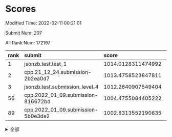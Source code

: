 # Scores

Modified Time: 2022-02-11 00:21:01

Submit Num: 207

All Rank Num: 172197

| rank |               submit               |       score        |       sigma        | pk_num |
| :--- | :--------------------------------- | :----------------- | :----------------- | :----- |
| 1    | jsonzb.test.test_1                 | 1014.0128311474992 | 0.8317520213001994 | 3331   |
| 2    | cpp.21_12_24.submission-2b2ea0d7   | 1013.4758523847811 | 0.8049102405129704 | 3330   |
| 3    | jsonzb.test.submission_level_4     | 1012.2640907549404 | 0.7606824897590215 | 3332   |
| 56   | cpp.2022_01_09.submission-816672bd | 1004.4755084405222 | 0.7226508327477875 | 3324   |
| 89   | cpp.2022_01_09.submission-5b0e3de2 | 1002.8313552190635 | 0.7126930312022409 | 3328   |


<details>
<summary>全部</summary>

| rank |                 submit                 |       score        |       sigma        | pk_num |
| :--- | :------------------------------------- | :----------------- | :----------------- | :----- |
| 1    | jsonzb.test.test_1                     | 1014.0128311474992 | 0.8317520213001994 | 3331   |
| 2    | cpp.21_12_24.submission-2b2ea0d7       | 1013.4758523847811 | 0.8049102405129704 | 3330   |
| 3    | jsonzb.test.submission_level_4         | 1012.2640907549404 | 0.7606824897590215 | 3332   |
| 4    | gobigger.level_3.submission_level_3_42 | 1011.5035704556636 | 0.7581653102795811 | 3326   |
| 5    | gobigger.level_3.submission_level_3_45 | 1011.0360666065808 | 0.7566220912760717 | 3328   |
| 6    | gobigger.level_3.submission_level_3_10 | 1010.9404642404629 | 0.7875897675864556 | 3331   |
| 7    | gobigger.level_3.submission_level_3_9  | 1010.9185702623845 | 0.7520151036615347 | 3331   |
| 8    | gobigger.level_3.submission_level_3_12 | 1010.8544358408597 | 0.7713188028344194 | 3325   |
| 9    | gobigger.level_3.submission_level_3_1  | 1010.7943830318206 | 0.7715593256992709 | 3329   |
| 10   | gobigger.level_3.submission_level_3_41 | 1010.7889070452999 | 0.7573059339489345 | 3331   |
| 11   | gobigger.level_3.submission_level_3_6  | 1010.7845728139255 | 0.7647341933305484 | 3329   |
| 12   | gobigger.level_3.submission_level_3_36 | 1010.7255221529674 | 0.7689660883999477 | 3331   |
| 13   | gobigger.level_3.submission_level_3_43 | 1010.7011227428386 | 0.7766822925813095 | 3325   |
| 14   | gobigger.level_3.submission_level_3_20 | 1010.6569553825753 | 0.7651828362442012 | 3327   |
| 15   | gobigger.level_3.submission_level_3_7  | 1010.6083543878394 | 0.7799220385141069 | 3325   |
| 16   | gobigger.level_3.submission_level_3_31 | 1010.6062410871945 | 0.7629207216210784 | 3332   |
| 17   | gobigger.level_3.submission_level_3_4  | 1010.5811516535827 | 0.7644692274082715 | 3326   |
| 18   | gobigger.level_3.submission_level_3_23 | 1010.5614572681859 | 0.764269811411155  | 3329   |
| 19   | gobigger.level_3.submission_level_3_28 | 1010.5534856363663 | 0.7826588459562962 | 3328   |
| 20   | gobigger.level_3.submission_level_3_8  | 1010.3768471683235 | 0.7494732146825444 | 3323   |
| 21   | gobigger.level_3.submission_level_3_13 | 1010.3634328131028 | 0.7800187426847949 | 3328   |
| 22   | gobigger.level_3.submission_level_3_46 | 1010.2730692625977 | 0.7644274532871668 | 3325   |
| 23   | gobigger.level_3.submission_level_3_11 | 1010.2580055848124 | 0.7698383889789945 | 3325   |
| 24   | gobigger.level_3.submission_level_3_29 | 1010.2482317867382 | 0.7808594911976275 | 3333   |
| 25   | gobigger.level_3.submission_level_3_22 | 1010.2115959876469 | 0.7715104654427298 | 3328   |
| 26   | gobigger.level_3.submission_level_3_34 | 1010.1896332629324 | 0.7637399168536878 | 3326   |
| 27   | gobigger.level_3.submission_level_3_49 | 1009.9846250069725 | 0.7589057089846085 | 3326   |
| 28   | gobigger.level_3.submission_level_3_2  | 1009.9707186194079 | 0.7324536714091178 | 3330   |
| 29   | gobigger.level_3.submission_level_3_26 | 1009.9561989910435 | 0.7543421328392167 | 3333   |
| 30   | gobigger.level_3.submission_level_3_27 | 1009.8993912549053 | 0.7527454415712458 | 3326   |
| 31   | gobigger.level_3.submission_level_3_48 | 1009.7873549071596 | 0.7677707339364813 | 3322   |
| 32   | gobigger.level_3.submission_level_3_40 | 1009.7861472534386 | 0.7471267312500679 | 3326   |
| 33   | gobigger.level_3.submission_level_3_39 | 1009.7284355664243 | 0.7397456764291521 | 3326   |
| 34   | gobigger.level_3.submission_level_3_5  | 1009.6855989406137 | 0.7481290526723097 | 3326   |
| 35   | gobigger.level_3.submission_level_3_21 | 1009.6442444826915 | 0.7542483461808178 | 3325   |
| 36   | gobigger.level_3.submission_level_3_16 | 1009.6110002961979 | 0.7485271843918861 | 3327   |
| 37   | gobigger.level_3.submission_level_3_0  | 1009.5199606930569 | 0.7726892114622796 | 3322   |
| 38   | gobigger.level_3.submission_level_3_38 | 1009.4402767609919 | 0.7645015966471534 | 3327   |
| 39   | gobigger.level_3.submission_level_3_14 | 1009.299873150474  | 0.7388401283442302 | 3324   |
| 40   | gobigger.level_3.submission_level_3_44 | 1009.2609452866184 | 0.7439591738831984 | 3327   |
| 41   | gobigger.level_3.submission_level_3_30 | 1009.1679352380133 | 0.7446069199475843 | 3324   |
| 42   | gobigger.level_3.submission_level_3_3  | 1009.0470520375865 | 0.7542938405557754 | 3327   |
| 43   | gobigger.level_3.submission_level_3_47 | 1009.0379771509128 | 0.7578528290730535 | 3328   |
| 44   | gobigger.level_3.submission_level_3_24 | 1009.0206884955172 | 0.7350061630206396 | 3330   |
| 45   | gobigger.level_3.submission_level_3_19 | 1008.9277790837165 | 0.7482614631166038 | 3329   |
| 46   | gobigger.level_3.submission_level_3_15 | 1008.922075270045  | 0.7529202571503574 | 3330   |
| 47   | gobigger.level_3.submission_level_3_25 | 1008.917155272376  | 0.7285560805871049 | 3323   |
| 48   | gobigger.level_3.submission_level_3_35 | 1008.6786005375766 | 0.7508263608888757 | 3322   |
| 49   | gobigger.level_3.submission_level_3_18 | 1008.6170222660296 | 0.7698929326887617 | 3328   |
| 50   | gobigger.level_3.submission_level_3_32 | 1008.592446753109  | 0.7453833937758162 | 3325   |
| 51   | gobigger.level_3.submission_level_3_37 | 1008.5528285751788 | 0.7583405659567506 | 3327   |
| 52   | gobigger.level_3.submission_level_3_33 | 1008.4429744151945 | 0.7449854039034913 | 3321   |
| 53   | gobigger.level_3.submission_level_3_17 | 1007.8843977091019 | 0.735927444226923  | 3327   |
| 54   | gobigger.level_1.submission_level_1_15 | 1004.7304699270604 | 0.7170059856602511 | 3326   |
| 55   | gobigger.level_1.submission_level_1_33 | 1004.6282012430487 | 0.7189332134716993 | 3327   |
| 56   | cpp.2022_01_09.submission-816672bd     | 1004.4755084405222 | 0.7226508327477875 | 3324   |
| 57   | gobigger.level_1.submission_level_1_29 | 1004.2769512808461 | 0.725537365400069  | 3324   |
| 58   | gobigger.level_1.submission_level_1_34 | 1004.2439711735256 | 0.7292298412629656 | 3323   |
| 59   | gobigger.level_1.submission_level_1_17 | 1004.2146460753665 | 0.7165159771069046 | 3329   |
| 60   | gobigger.level_1.submission_level_1_0  | 1004.0158139673994 | 0.7268535959884573 | 3329   |
| 61   | gobigger.level_1.submission_level_1_20 | 1003.9990608742963 | 0.7115006891640326 | 3333   |
| 62   | gobigger.level_1.submission_level_1_21 | 1003.9768861836027 | 0.7311979381941203 | 3330   |
| 63   | gobigger.level_1.submission_level_1_45 | 1003.9376663241898 | 0.7177236488528225 | 3328   |
| 64   | gobigger.level_1.submission_level_1_31 | 1003.9360560755964 | 0.7249192083780608 | 3329   |
| 65   | gobigger.level_1.submission_level_1_30 | 1003.9063356089541 | 0.7182620836006077 | 3326   |
| 66   | gobigger.level_1.submission_level_1_10 | 1003.8277537579893 | 0.7331152827738617 | 3327   |
| 67   | gobigger.level_1.submission_level_1_40 | 1003.8233279488247 | 0.7135291642902835 | 3326   |
| 68   | gobigger.level_1.submission_level_1_28 | 1003.7770063729358 | 0.7298468519859118 | 3323   |
| 69   | gobigger.level_1.submission_level_1_32 | 1003.7580720891174 | 0.7186760434846537 | 3327   |
| 70   | gobigger.level_1.submission_level_1_27 | 1003.7308404261499 | 0.7193965186510412 | 3330   |
| 71   | gobigger.level_1.submission_level_1_39 | 1003.7204242521493 | 0.7171844702146994 | 3330   |
| 72   | gobigger.level_1.submission_level_1_9  | 1003.6598720315541 | 0.7115986717068962 | 3325   |
| 73   | gobigger.level_1.submission_level_1_22 | 1003.6498314310645 | 0.7251052833566515 | 3323   |
| 74   | gobigger.level_1.submission_level_1_16 | 1003.5807319625114 | 0.7168841435222423 | 3328   |
| 75   | gobigger.level_1.submission_level_1_1  | 1003.4899846932556 | 0.7189431255952141 | 3328   |
| 76   | gobigger.level_1.submission_level_1_37 | 1003.4430489788183 | 0.7190277102940551 | 3326   |
| 77   | gobigger.level_1.submission_level_1_4  | 1003.3973513019603 | 0.7241058375877586 | 3325   |
| 78   | gobigger.level_1.submission_level_1_6  | 1003.3855065665931 | 0.7157636885354342 | 3325   |
| 79   | gobigger.level_1.submission_level_1_47 | 1003.3843985896311 | 0.7057562121157904 | 3325   |
| 80   | gobigger.level_1.submission_level_1_11 | 1003.3223922225675 | 0.7113388617860629 | 3330   |
| 81   | gobigger.level_1.submission_level_1_14 | 1003.2917839117132 | 0.7012340219806545 | 3328   |
| 82   | gobigger.level_1.submission_level_1_19 | 1003.2589365121967 | 0.7093390724975259 | 3326   |
| 83   | gobigger.level_1.submission_level_1_23 | 1003.0968436443904 | 0.7124903339590951 | 3327   |
| 84   | gobigger.level_1.submission_level_1_48 | 1003.0338030020717 | 0.7151797561502293 | 3332   |
| 85   | gobigger.level_1.submission_level_1_35 | 1002.9969891490078 | 0.7178218135818087 | 3326   |
| 86   | gobigger.level_1.submission_level_1_3  | 1002.941341698703  | 0.7108731623962109 | 3326   |
| 87   | gobigger.level_1.submission_level_1_44 | 1002.9011665087105 | 0.7081182156482119 | 3330   |
| 88   | gobigger.level_1.submission_level_1_12 | 1002.8443705962185 | 0.7098789862955361 | 3325   |
| 89   | cpp.2022_01_09.submission-5b0e3de2     | 1002.8313552190635 | 0.7126930312022409 | 3328   |
| 90   | gobigger.level_1.submission_level_1_7  | 1002.8162038030671 | 0.7021939397906368 | 3327   |
| 91   | gobigger.level_1.submission_level_1_13 | 1002.7900178574938 | 0.7150766060789626 | 3327   |
| 92   | gobigger.level_1.submission_level_1_8  | 1002.778067536044  | 0.7310290659279918 | 3332   |
| 93   | gobigger.level_1.submission_level_1_49 | 1002.7702357619587 | 0.7212851132932608 | 3329   |
| 94   | gobigger.level_1.submission_level_1_18 | 1002.6932171149533 | 0.7203803393669892 | 3326   |
| 95   | gobigger.level_1.submission_level_1_46 | 1002.685655988625  | 0.6991355477270529 | 3326   |
| 96   | gobigger.level_1.submission_level_1_2  | 1002.6784007619128 | 0.7155964033466815 | 3325   |
| 97   | gobigger.level_1.submission_level_1_41 | 1002.677481025208  | 0.7066875848492513 | 3326   |
| 98   | gobigger.level_1.submission_level_1_26 | 1002.5246905812159 | 0.7099811326491727 | 3327   |
| 99   | gobigger.level_1.submission_level_1_5  | 1002.4182741974065 | 0.7096511625978513 | 3326   |
| 100  | gobigger.level_1.submission_level_1_25 | 1002.4146049948264 | 0.7223958529294037 | 3328   |
| 101  | gobigger.level_1.submission_level_1_24 | 1002.2924223308597 | 0.7164276421961131 | 3331   |
| 102  | gobigger.level_1.submission_level_1_43 | 1002.0191621606086 | 0.7127741939366402 | 3325   |
| 103  | gobigger.level_1.submission_level_1_36 | 1001.9862386502466 | 0.7131980737143166 | 3324   |
| 104  | gobigger.level_1.submission_level_1_38 | 1001.7072202917442 | 0.7135164091632639 | 3333   |
| 105  | gobigger.level_1.submission_level_1_42 | 1001.5740143465295 | 0.7084038530654477 | 3328   |
| 106  | gobigger.random.submission_random_7    | 997.2399508523101  | 0.701766674080105  | 3327   |
| 107  | gobigger.random.submission_random_36   | 997.2353271077027  | 0.7138319820013319 | 3328   |
| 108  | gobigger.random.submission_random_0    | 997.1351394711486  | 0.7032275842985347 | 3329   |
| 109  | gobigger.random.submission_random_42   | 997.11738088188    | 0.7091211457008026 | 3328   |
| 110  | gobigger.random.submission_random_21   | 996.9874128568865  | 0.7070426311377218 | 3330   |
| 111  | gobigger.random.submission_random_48   | 996.973344812173   | 0.7091954212383954 | 3327   |
| 112  | gobigger.random.submission_random_24   | 996.9513722295051  | 0.7117082185782994 | 3329   |
| 113  | gobigger.random.submission_random_23   | 996.9469862842581  | 0.6939865646348703 | 3326   |
| 114  | gobigger.random.submission_random_31   | 996.7896878353471  | 0.7068368939505956 | 3329   |
| 115  | gobigger.random.submission_random_29   | 996.5856228609136  | 0.7077222010605436 | 3326   |
| 116  | gobigger.random.submission_random_40   | 996.5726490310684  | 0.6977909936643355 | 3328   |
| 117  | gobigger.random.submission_random_14   | 996.5092219617792  | 0.719730077831876  | 3326   |
| 118  | gobigger.random.submission_random_6    | 996.4452266886299  | 0.7112605973374948 | 3327   |
| 119  | gobigger.random.submission_random_28   | 996.3683974431067  | 0.7056462965763003 | 3331   |
| 120  | gobigger.random.submission_random_8    | 996.3351032925165  | 0.716781986446705  | 3328   |
| 121  | gobigger.random.submission_random_34   | 996.2871578679722  | 0.7064537487409979 | 3330   |
| 122  | gobigger.random.submission_random_11   | 996.2557925334186  | 0.7187291105164346 | 3326   |
| 123  | gobigger.random.submission_random_46   | 996.2275153447764  | 0.7185615077960295 | 3327   |
| 124  | gobigger.random.submission_random_16   | 996.1203819872967  | 0.7128393318357917 | 3329   |
| 125  | gobigger.random.submission_random_38   | 996.0879400124577  | 0.704595718062343  | 3328   |
| 126  | gobigger.random.submission_random_2    | 996.033806312709   | 0.7069558713565528 | 3325   |
| 127  | gobigger.random.submission_random_25   | 995.9837604375685  | 0.7037662385282009 | 3325   |
| 128  | gobigger.random.submission_random_15   | 995.9283415788362  | 0.70818552542323   | 3328   |
| 129  | gobigger.random.submission_random_19   | 995.910394334978   | 0.7190426147958461 | 3329   |
| 130  | gobigger.random.submission_random_39   | 995.8355505829431  | 0.7019203014259021 | 3324   |
| 131  | gobigger.random.submission_random_33   | 995.8130400934075  | 0.7035383553493807 | 3326   |
| 132  | gobigger.random.submission_random_17   | 995.8023587001252  | 0.7080788685530534 | 3328   |
| 133  | gobigger.random.submission_random_4    | 995.7399634446783  | 0.7104600466137625 | 3329   |
| 134  | gobigger.random.submission_random_45   | 995.7212983687655  | 0.7156755254552046 | 3327   |
| 135  | gobigger.random.submission_random_30   | 995.6809023820525  | 0.7191167984864845 | 3324   |
| 136  | gobigger.random.submission_random_18   | 995.6602573057447  | 0.7174402877154807 | 3328   |
| 137  | gobigger.random.submission_random_26   | 995.5553752316338  | 0.7155407936045949 | 3329   |
| 138  | gobigger.random.submission_random_22   | 995.5526614200393  | 0.708446579841426  | 3329   |
| 139  | gobigger.random.submission_random_47   | 995.5118041610156  | 0.7094872397777201 | 3326   |
| 140  | gobigger.random.submission_random_20   | 995.5094280250623  | 0.7147497174532286 | 3325   |
| 141  | gobigger.random.submission_random_37   | 995.4931241475826  | 0.7070438641536515 | 3323   |
| 142  | gobigger.random.submission_random_12   | 995.4643390050968  | 0.7228115330409121 | 3326   |
| 143  | gobigger.random.submission_random_32   | 995.4313229310748  | 0.7196961931967369 | 3328   |
| 144  | gobigger.random.submission_random_49   | 995.3639359879752  | 0.7220315576878933 | 3330   |
| 145  | gobigger.random.submission_random_1    | 995.3487554228411  | 0.725502246808626  | 3325   |
| 146  | gobigger.random.submission_random_27   | 995.3236874642645  | 0.7112110208578181 | 3326   |
| 147  | gobigger.random.submission_random_13   | 995.2945187173166  | 0.7051303537631983 | 3331   |
| 148  | gobigger.random.submission_random_5    | 995.2921626221315  | 0.6989332551515463 | 3324   |
| 149  | gobigger.random.submission_random_3    | 995.2089661391744  | 0.7084854459265834 | 3330   |
| 150  | gobigger.random.submission_random_43   | 995.1794844912331  | 0.7024833296870036 | 3323   |
| 151  | gobigger.random.submission_random_10   | 995.097934121783   | 0.7139071045111662 | 3329   |
| 152  | gobigger.random.submission_random_44   | 995.0944749536129  | 0.7026895871169716 | 3329   |
| 153  | gobigger.random.submission_random_35   | 995.0647264416275  | 0.725177588286445  | 3329   |
| 154  | gobigger.random.submission_random_41   | 994.9079839770552  | 0.7316558512185858 | 3324   |
| 155  | gobigger.random.submission_random_9    | 994.7395703955608  | 0.7191232420050786 | 3333   |
| 156  | gobigger.level_2.submission_level_2_2  | 994.3601069431002  | 0.7243673104501176 | 3328   |
| 157  | gobigger.level_2.submission_level_2_0  | 993.8006556339475  | 0.7393730050968074 | 3331   |
| 158  | gobigger.level_2.submission_level_2_15 | 993.566994003372   | 0.7488581517422322 | 3329   |
| 159  | gobigger.level_2.submission_level_2_7  | 993.4262404281374  | 0.7210445140835722 | 3333   |
| 160  | gobigger.level_2.submission_level_2_12 | 993.3366703356496  | 0.7377676294837162 | 3324   |
| 161  | gobigger.level_2.submission_level_2_31 | 993.1656649525758  | 0.7208434840688454 | 3331   |
| 162  | gobigger.level_2.submission_level_2_14 | 993.0972545390918  | 0.7419984737874759 | 3324   |
| 163  | gobigger.level_2.submission_level_2_29 | 992.9724040674467  | 0.7358108317433232 | 3330   |
| 164  | gobigger.level_2.submission_level_2_37 | 992.9050930846986  | 0.7419042972718426 | 3329   |
| 165  | gobigger.level_2.submission_level_2_39 | 992.8741258814476  | 0.7369403609184298 | 3325   |
| 166  | gobigger.level_2.submission_level_2_44 | 992.8448958508236  | 0.7400318590201476 | 3329   |
| 167  | gobigger.level_2.submission_level_2_38 | 992.8270439968388  | 0.7337990591215637 | 3327   |
| 168  | gobigger.level_2.submission_level_2_3  | 992.7250835212913  | 0.7319294094348425 | 3335   |
| 169  | gobigger.level_2.submission_level_2_6  | 992.7138738188212  | 0.7407613946409141 | 3330   |
| 170  | gobigger.level_2.submission_level_2_47 | 992.6956065274287  | 0.7289713270268051 | 3330   |
| 171  | gobigger.level_2.submission_level_2_26 | 992.6199666341598  | 0.7474500668587711 | 3323   |
| 172  | gobigger.level_2.submission_level_2_45 | 992.4674366999042  | 0.7504120863482464 | 3327   |
| 173  | gobigger.level_2.submission_level_2_35 | 992.3914419365959  | 0.7357824927987554 | 3331   |
| 174  | gobigger.level_2.submission_level_2_18 | 992.3789665017732  | 0.73582257959953   | 3327   |
| 175  | gobigger.level_2.submission_level_2_13 | 992.3179673048551  | 0.7361752628365915 | 3328   |
| 176  | gobigger.level_2.submission_level_2_10 | 992.3108477228993  | 0.7620720136879237 | 3328   |
| 177  | gobigger.level_2.submission_level_2_27 | 992.2429478551171  | 0.7362877903688436 | 3326   |
| 178  | gobigger.level_2.submission_level_2_11 | 992.0847526058863  | 0.7440631311764693 | 3332   |
| 179  | gobigger.level_2.submission_level_2_23 | 992.0355999238521  | 0.7239769411821265 | 3330   |
| 180  | gobigger.level_2.submission_level_2_5  | 992.009799447975   | 0.7442644103333699 | 3326   |
| 181  | gobigger.level_2.submission_level_2_8  | 992.0079985260351  | 0.7524254699406294 | 3324   |
| 182  | gobigger.level_2.submission_level_2_34 | 991.9734677673507  | 0.7472798874044444 | 3331   |
| 183  | gobigger.level_2.submission_level_2_43 | 991.9287206041936  | 0.7257596432789533 | 3327   |
| 184  | gobigger.level_2.submission_level_2_22 | 991.8937276794693  | 0.7459997862946567 | 3327   |
| 185  | gobigger.level_2.submission_level_2_21 | 991.8558641681872  | 0.7594254383035671 | 3328   |
| 186  | gobigger.level_2.submission_level_2_42 | 991.8346417826994  | 0.7559542535687924 | 3327   |
| 187  | gobigger.level_2.submission_level_2_30 | 991.7270229304834  | 0.7385668172281163 | 3328   |
| 188  | gobigger.level_2.submission_level_2_32 | 991.6955909749827  | 0.7499270005473181 | 3327   |
| 189  | gobigger.level_2.submission_level_2_28 | 991.5625065841886  | 0.7323483896502228 | 3329   |
| 190  | gobigger.level_2.submission_level_2_20 | 991.5415496328104  | 0.7396271662147932 | 3327   |
| 191  | gobigger.level_2.submission_level_2_49 | 991.5137066362205  | 0.7411516523948901 | 3325   |
| 192  | gobigger.level_2.submission_level_2_9  | 991.5113154269086  | 0.7462389203436617 | 3326   |
| 193  | gobigger.level_2.submission_level_2_25 | 991.4679252231938  | 0.7522303011806436 | 3327   |
| 194  | gobigger.level_2.submission_level_2_48 | 991.4665560079031  | 0.7510211667569529 | 3324   |
| 195  | gobigger.level_2.submission_level_2_1  | 991.4631742370935  | 0.7501135615943739 | 3327   |
| 196  | gobigger.level_2.submission_level_2_40 | 991.3697561412222  | 0.7384121454394179 | 3330   |
| 197  | gobigger.level_2.submission_level_2_46 | 991.3376135517428  | 0.7534187527793462 | 3328   |
| 198  | gobigger.level_2.submission_level_2_4  | 991.2737154261107  | 0.7557438102275716 | 3329   |
| 199  | gobigger.level_2.submission_level_2_33 | 991.1452808408961  | 0.7577655146602823 | 3331   |
| 200  | gobigger.level_2.submission_level_2_19 | 991.0787470207595  | 0.759364829914532  | 3331   |
| 201  | gobigger.level_2.submission_level_2_24 | 991.0098571928311  | 0.7428715085693435 | 3328   |
| 202  | gobigger.level_2.submission_level_2_17 | 990.8125887592055  | 0.7473029291853647 | 3330   |
| 203  | gobigger.level_2.submission_level_2_16 | 990.520361150761   | 0.7649997635378769 | 3325   |
| 204  | gobigger.level_2.submission_level_2_41 | 990.3209328274343  | 0.7584795351770269 | 3332   |
| 205  | gobigger.level_2.submission_level_2_36 | 989.8194014725948  | 0.7785675956501737 | 3321   |
| 206  | gobigger.none.submission_none_0        | 978.8028497496975  | 1.2048653225293595 | 3331   |
| 207  | gobigger.none.submission_none_1        | 978.5936365601773  | 1.2063386168502643 | 3331   |

</details>